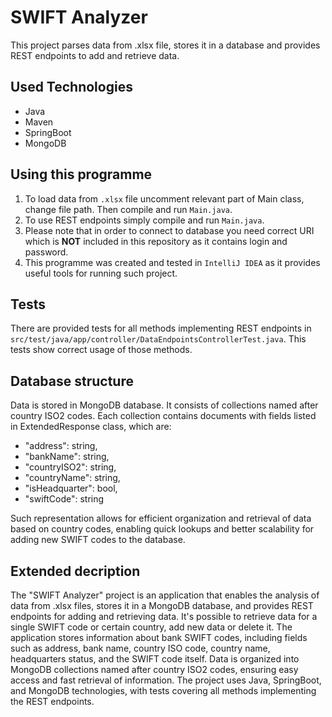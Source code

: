 # SWIFT Analyzer
This project parses data from .xlsx file, stores it in a database and provides REST endpoints to add and retrieve data.

## Used Technologies
* Java
* Maven
* SpringBoot
* MongoDB

## Using this programme
1. To load data from `.xlsx` file uncomment relevant part of Main class, change file path. Then compile and run `Main.java`.
2. To use REST endpoints simply compile and run `Main.java`.
3. Please note that in order to connect to database you need correct URI which is **NOT** included in this repository as it contains login and password.
4. This programme was created and tested in `IntelliJ IDEA` as it provides useful tools for running such project.

## Tests
There are provided tests for all methods implementing REST endpoints in `src/test/java/app/controller/DataEndpointsControllerTest.java`. This tests show correct usage of those methods.

## Database structure
Data is stored in MongoDB database. It consists of collections named after country ISO2 codes. Each collection contains documents with fields listed in ExtendedResponse class, which are:
* "address": string,
* "bankName": string,
* "countryISO2": string,
* "countryName": string,
* "isHeadquarter": bool,
* "swiftCode": string

Such representation allows for efficient organization and retrieval of data based on country codes, enabling quick lookups and better scalability for adding new SWIFT codes to the database.

## Extended decription
The "SWIFT Analyzer" project is an application that enables the analysis of data from .xlsx files, stores it in a MongoDB database, and provides REST endpoints for adding and retrieving data. It's possible to retrieve data for a single SWIFT code or certain country, add new data or delete it. The application stores information about bank SWIFT codes, including fields such as address, bank name, country ISO code, country name, headquarters status, and the SWIFT code itself. Data is organized into MongoDB collections named after country ISO2 codes, ensuring easy access and fast retrieval of information. The project uses Java, SpringBoot, and MongoDB technologies, with tests covering all methods implementing the REST endpoints.